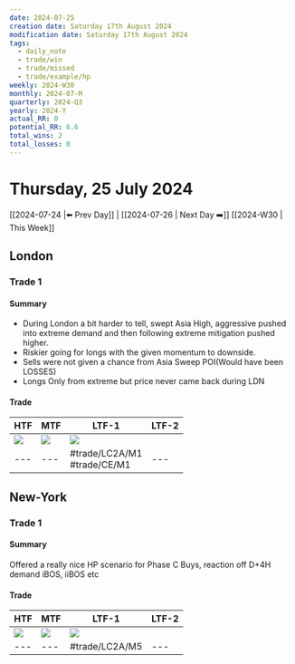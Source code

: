 ```yaml
---
date: 2024-07-25
creation date: Saturday 17th August 2024
modification date: Saturday 17th August 2024
tags:
  - daily_note
  - trade/win
  - trade/missed
  - trade/example/hp
weekly: 2024-W30
monthly: 2024-07-M
quarterly: 2024-Q3
yearly: 2024-Y
actual_RR: 0
potential_RR: 6.6
total_wins: 2
total_losses: 0
---
```

# Thursday, 25 July 2024

 [[2024-07-24 |⬅️ Prev Day]] | [[2024-07-26 | Next Day ➡️]] [[2024-W30 | This Week]]

## London 
### Trade 1

#### Summary
- During London a bit harder to tell, swept Asia High, aggressive pushed into extreme demand and then following extreme mitigation pushed higher. 
- Riskier going for longs with the given momentum to downside. 
- Sells were not given a chance from Asia Sweep POI(Would have been LOSSES) 
- Longs Only from extreme but price never came back during LDN


#### Trade
| HTF                                                      | MTF                                                      | LTF-1                                                    | LTF-2 |
| -------------------------------------------------------- | -------------------------------------------------------- | -------------------------------------------------------- | ----- |
| ![](https://s3.tradingview.com/snapshots/q/QqKNUHtj.png) | ![](https://s3.tradingview.com/snapshots/0/02QjiHCS.png) | ![](https://s3.tradingview.com/snapshots/h/h8WvKp5c.png) | ![]() |
| ---                                                      | ---                                                      | #trade/LC2A/M1 <br> #trade/CE/M1                                                       | ---   |

## New-York
### Trade 1
#### Summary
Offered a really nice HP scenario for Phase C Buys, reaction off D+4H demand iBOS, iiBOS etc
#### Trade
| HTF                                                      | MTF                                                      | LTF-1                                                    | LTF-2 |
| -------------------------------------------------------- | -------------------------------------------------------- | -------------------------------------------------------- | ----- |
| ![](https://s3.tradingview.com/snapshots/q/QqKNUHtj.png) | ![](https://s3.tradingview.com/snapshots/4/4g7cHJvA.png) | ![](https://s3.tradingview.com/snapshots/9/9CyW03Fn.png) | ![]() |
| ---                                                      | ---                                                      | #trade/LC2A/M5                                                       | ---   |